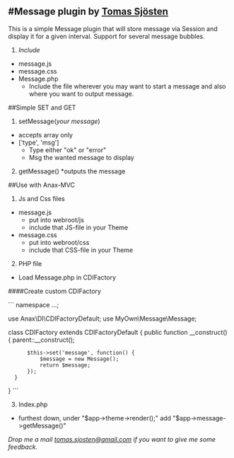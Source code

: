 #Message plugin by [Tomas Sjösten](http://tomassjosten.se)
-----------------------------

This is a simple Message plugin that will store message via Session and display it for a given interval.
Support for several message bubbles.

1. *Include*
  * message.js
  * message.css
  * Message.php
    * Include the file wherever you may want to start a message and also where you want to output message.

##Simple SET and GET
1. setMessage(_your message_)
  * accepts array only
  * ['type', 'msg']
    * Type either "ok" or "error"
    * Msg the wanted message to display

2. getMessage()
  *outputs the message


##Use with Anax-MVC
1. Js and Css files
  * message.js
    * put into webroot/js
    * include that JS-file in your Theme
  * message.css
    * put into webroot/css
    * include that CSS-file in your Theme

2. PHP file
  * Load Message.php in CDIFactory

####Create custom CDIFactory

´´´
  namespace ...;

  use Anax\DI\CDIFactoryDefault;
  use MyOwn\Message\Message;

  class CDIFactory extends CDIFactoryDefault
  {
      public function __construct()
      {
          parent::__construct();

          $this->set('message', function() {
              $message = new Message();
              return $message;
          });
      }
  }
´´´

3. Index.php
  * furthest down, under "$app->theme->render();" add "$app->message->getMessage()"


*Drop me a mail tomas.sjosten@gmail.com if you want to give me some feedback.*